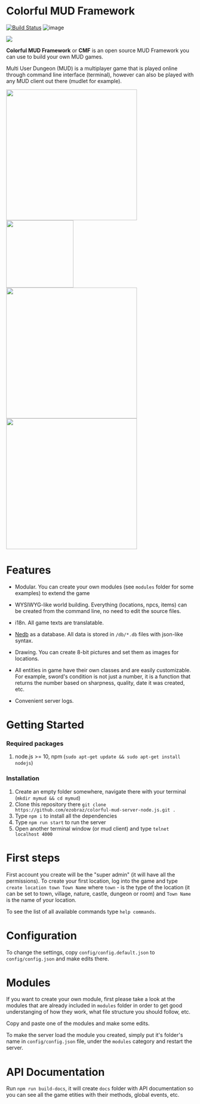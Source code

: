 # Colorful MUD Framework
[![Build Status](https://travis-ci.org/ezobraz/colorful-mud-server-node.js.svg?branch=master)](https://travis-ci.org/ezobraz/colorful-mud-server-node.js)
![image](https://status.david-dm.org/gh/ezobraz/colorful-mud-server-node.js.svg)

<img src="https://i.postimg.cc/x87Mw6FG/image.png">

__Colorful MUD Framework__ or __CMF__ is an open source MUD Framework you can use to build your own MUD games.

Multi User Dungeon (MUD) is a multiplayer game that is played online through command line interface (terminal), however can also be played with any MUD client out there (mudlet for example).

<img src="https://i.postimg.cc/qvmnN2b5/image.png" width="350"> <img src="https://i.postimg.cc/W3xxTFcD/image.png" width="180">
<img src="https://i.postimg.cc/jdcn1zbS/image.png" width="350"> <img src="https://i.postimg.cc/fRHtp2tV/image.png" width="350">

# Features

* Modular. You can create your own modules (see `modules` folder for some examples) to extend the game

* WYSIWYG-like world building. Everything (locations, npcs, items) can be created from the command line, no need to edit the source files.

* i18n. All game texts are translatable.

* [Nedb](https://github.com/louischatriot/nedb) as a database. All data is stored in `/db/*.db` files with json-like syntax.

* Drawing. You can create 8-bit pictures and set them as images for locations.

* All entities in game have their own classes and are easily customizable. For example, sword's condition is not just a number, it is a function that returns the number based on sharpness, quality, date it was created, etc.

* Convenient server logs.

# Getting Started
### Required packages
1. node.js >= 10, npm (`sudo apt-get update && sudo apt-get install nodejs`)

### Installation
1. Create an empty folder somewhere, navigate there with your terminal (`mkdir mymud && cd mymud`)
1. Clone this repository there `git clone https://github.com/ezobraz/colorful-mud-server-node.js.git .`
2. Type `npm i` to install all the dependencies
3. Type `npm run start` to run the server
4. Open another terminal window (or mud client) and type `telnet localhost 4000`

# First steps
First account you create will be the "super admin" (it will have all the permissions).
To create your first location, log into the game and type `create location town Town Name` where `town` - is the type of the location (it can be set to town, village, nature, castle, dungeon or room) and `Town Name` is the name of your location.

To see the list of all available commands type `help commands`.

# Configuration
To change the settings, copy `config/config.default.json` to `config/config.json` and make edits there.

# Modules
If you  want to create your own module, first please take a look at the modules that are already included in `modules` folder in order to get good understanging of how they work, what file structure you should follow, etc.

Copy and paste one of the modules and make some edits.

To make the server load the module you created, simply put it's folder's name in `config/config.json` file, under the `modules` category and restart the server.

# API Documentation
Run `npm run build-docs`, it will create `docs` folder with API documentation so you can see all the game etities with their methods, global events, etc.
